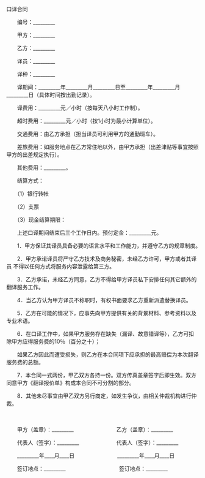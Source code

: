 



口译合同



 

　　编号：_________　　

　　甲方：_________　　

　　乙方：_________　　

　　译员：_________　　

　　译种：_________　　

　　译期间：_________年_________月_________日至_________年_________月_________日（具体时间按出勤记录）。　　

　　译费用：_________元／小时（按每天八小时工作制）。　　

　　超时费用：_________元／小时（按1小时为最小计算单位）。　　

　　交通费用：由乙方承担（担当译员可利用甲方的通勤班车）。　　

　　差旅费用：如服务地点在乙方常住地以外，由甲方承担（出差津贴等事宜按照甲方的出差规定执行）。　　

　　其他费用：_________。　　

　　结算方式：

　　（1）银行转帐

　　（2）支票

　　（3）现金结算期限：

　　上述口译期间结束后三个工作日内。预付定金：_________元。　　

　　1．甲方保证其译员具备必要的语言水平和工作能力，并遵守乙方的规章制度。　　

　　2．甲方承诺译员将严守乙方技术及商务秘密，未经乙方许可，甲方或者其译员 不得以任何方式将服务内容泄露给第三方。　　

　　3．乙方承诺，未经乙方同意，乙方不得给甲方译员私下安排任何其它额外的翻译服务工作。　　

　　4．当乙方认为甲方译员不称职时，有权书面要求乙方重新派遣替换译员。　　

　　5．乙方在可能的情况下，应事先向甲方提供有关的背景材料、参考资料以及专业术语。　　

　　6．在口译工作中，如果甲方服务存在缺失（漏译、故意错译等），乙方可扣除甲方应得服务费的10％（百分之十）；

　　如果乙方因此而遭受损失，则乙方在本合同项下应承担的最高赔偿为本次翻译服务费的总额。　　

　　7．本合同一式两份，甲乙双方各持一份。双方传真盖章签字后即生效。双方同意甲方《翻译报价单》构成本合同不可分割的部分。　　

　　8．其他未尽事宜由甲乙双方另行商定，如发生争议，由相关仲裁机构进行仲裁。

　　

　　甲方（盖章）：_________　　　　　　　　乙方（盖章）：_________　　

　　代表人（签字）：_________　　　　　　　代表人（签字）：_________　　

　　_________年____月____日　　　　　　　　_________年____月____日　　

　　签订地点：_________　　　　　　　　　　签订地点：_________